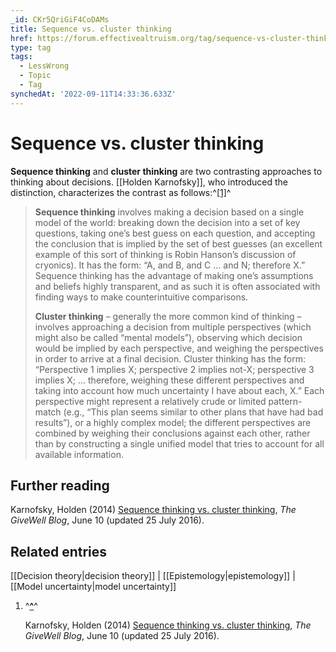 ```yaml
---
_id: CKr5QriGiF4CoDAMs
title: Sequence vs. cluster thinking
href: https://forum.effectivealtruism.org/tag/sequence-vs-cluster-thinking
type: tag
tags:
  - LessWrong
  - Topic
  - Tag
synchedAt: '2022-09-11T14:33:36.633Z'
---
```

# Sequence vs. cluster thinking

**Sequence thinking** and **cluster thinking** are two contrasting approaches to thinking about decisions. [[Holden Karnofsky]], who introduced the distinction, characterizes the contrast as follows:^[\[1\]](#fn0loxuwhuqodr)^

> **Sequence thinking** involves making a decision based on a single model of the world: breaking down the decision into a set of key questions, taking one’s best guess on each question, and accepting the conclusion that is implied by the set of best guesses (an excellent example of this sort of thinking is Robin Hanson’s discussion of cryonics). It has the form: “A, and B, and C … and N; therefore X.” Sequence thinking has the advantage of making one’s assumptions and beliefs highly transparent, and as such it is often associated with finding ways to make counterintuitive comparisons.
> 
> **Cluster thinking** – generally the more common kind of thinking – involves approaching a decision from multiple perspectives (which might also be called “mental models”), observing which decision would be implied by each perspective, and weighing the perspectives in order to arrive at a final decision. Cluster thinking has the form: “Perspective 1 implies X; perspective 2 implies not-X; perspective 3 implies X; … therefore, weighing these different perspectives and taking into account how much uncertainty I have about each, X.” Each perspective might represent a relatively crude or limited pattern-match (e.g., “This plan seems similar to other plans that have had bad results”), or a highly complex model; the different perspectives are combined by weighing their conclusions against each other, rather than by constructing a single unified model that tries to account for all available information.

Further reading
---------------

Karnofsky, Holden (2014) [Sequence thinking vs. cluster thinking](https://blog.givewell.org/2014/06/10/sequence-thinking-vs-cluster-thinking/), *The GiveWell Blog*, June 10 (updated 25 July 2016).

Related entries
---------------

[[Decision theory|decision theory]] | [[Epistemology|epistemology]] | [[Model uncertainty|model uncertainty]]

1.  ^**[^](#fnref0loxuwhuqodr)**^
    
    Karnofsky, Holden (2014) [Sequence thinking vs. cluster thinking](https://blog.givewell.org/2014/06/10/sequence-thinking-vs-cluster-thinking/), *The GiveWell Blog*, June 10 (updated 25 July 2016).
